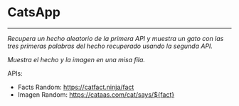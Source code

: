 # CatsApp
<hr>

_Recupera un hecho aleatorio de la primera API y muestra un gato con las tres primeras palabras del hecho recuperado usando la segunda API._

_Muestra el hecho y la imagen en una misa fila._

APIs: 
 - Facts Random: https://catfact.ninja/fact
 - Imagen Random: https://cataas.com/cat/says/${fact}